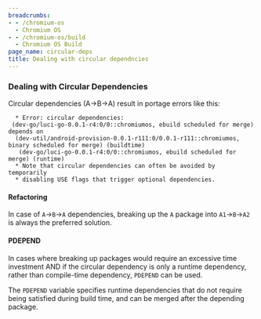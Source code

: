 ```yaml
---
breadcrumbs:
- - /chromium-os
  - Chromium OS
- - /chromium-os/build
  - Chromium OS Build
page_name: circular-deps
title: Dealing with circular dependncies
---
```


### Dealing with Circular Dependencies

Circular dependencies (A->B->A) result in portage errors like this:

```
  * Error: circular dependencies:
 (dev-go/luci-go-0.0.1-r4:0/0::chromiumos, ebuild scheduled for merge) depends on
  (dev-util/android-provision-0.0.1-r111:0/0.0.1-r111::chromiumos, binary scheduled for merge) (buildtime)
   (dev-go/luci-go-0.0.1-r4:0/0::chromiumos, ebuild scheduled for merge) (runtime)
  * Note that circular dependencies can often be avoided by temporarily
  * disabling USE flags that trigger optional dependencies.
```

#### Refactoring

In case of `A`->`B`->`A` dependencies, breaking up the `A` package into
`A1`->`B`->`A2` is always the preferred solution.

#### PDEPEND

In cases where breaking up packages would require an excessive time investment
AND if the circular dependency is only a runtime dependency,
rather than compile-time dependency, `PDEPEND` can be used.

The `PDEPEND` variable specifies runtime dependencies that do not require being
satisfied during build time, and can be merged after the depending package.
